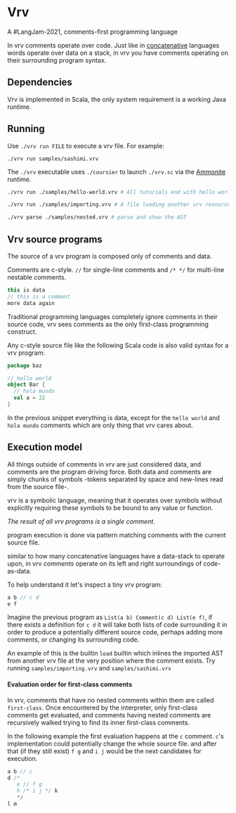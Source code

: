 # Vrv 

A #LangJam-2021, comments-first programming language

In vrv comments operate over code. Just like in [concatenative](http://concatenative.org) languages words operate over data on a stack, 
in vrv you have comments operating on their surrounding program syntax.

## Dependencies

Vrv is implemented in Scala, the only system requirement is a working Java runtime.

## Running

Use `./vrv run FILE` to execute a vrv file. For example:

`./vrv run samples/sashimi.vrv`

The `./vrv` executable uses `./coursier` to launch `./vrv.sc` via the
[Ammonite](https://ammonite.io/#Ammonite-REPL) runtime.

``` sh
./vrv run ./samples/hello-world.vrv # All tutorials end with hello world, now you are an vrv expert!

./vrv run ./samples/importing.vrv # A file loading another vrv resource.

./vrv parse ./samples/nested.vrv # parse and show the AST
```

## Vrv source programs

The source of a vrv program is composed only of comments and data.

Comments are c-style. `//` for single-line comments and `/* */` for multi-line nestable comments.

```scala
this is data
// this is a comment
more data again
```

Traditional programming languages completely ignore comments in their source code, 
vrv sees comments as the only first-class programming construct.

Any c-style source file like the following Scala code is also valid syntax for a vrv program:

``` scala
package baz

// hello world
object Bar {
  // hola mundo
  val a = 22
}
```

In the previous snippet everything is data, except for the `hello world` and `hola mundo` comments which are only 
thing that vrv cares about.

## Execution model

All things outside of comments in vrv are just considered data, and comments are the program driving force. 
Both data and comments are simply chunks of symbols -tokens separated by space and new-lines read from the source file-.

vrv is a symbolic language, meaning that it operates over symbols without explicitly
requiring these symbols to be bound to any value or function.

_The result of all vrv programs is a single comment_.

program execution is done via pattern matching comments with the current source file.

similar to how many concatenative languages have a data-stack to operate upon, in
vrv *comments* operate on its left and right surroundings of code-as-data.

To help understand it let's inspect a tiny vrv program:

``` scala
a b // c d
e f
```

Imagine the previous program as `List(a b) Comment(c d) List(e f)`, if there exists a
definition for `c d` it will take both lists of code surrounding it in order to produce 
a potentially different source code, perhaps adding more comments, or changing its surrounding code.

An example of this is the builtin `load` builtin which inlines the imported AST from another vrv file
at the very position where the comment exists. Try running `samples/importing.vrv` and `samples/sashimi.vrv`

#### Evaluation order for first-class comments

In vrv, comments that have no nested comments within them are called `first-class`. Once encountered
by the interpreter, only first-class comments get evaluated, and comments having nested comments are
recursively walked trying to find its inner first-class comments.

In the following example the first evaluation happens at the `c` comment. `c`'s implementation could 
potentially change the whole source file. and after that (if they still exist) `f g` and `i j` would be the
next candidates for execution.

``` scala
a b // c
d /* 
   e // f g
   h /* i j */ k
   */
l m
```


